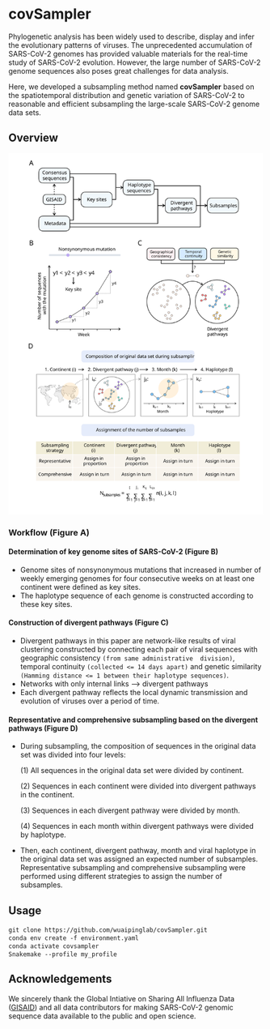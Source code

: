 # covSampler

Phylogenetic analysis has been widely used to describe, display and infer the evolutionary patterns of viruses. The unprecedented accumulation of SARS-CoV-2 genomes has provided valuable materials for the real-time study of SARS-CoV-2 evolution. However, the large number of SARS-CoV-2 genome sequences also poses great challenges for data analysis.

Here, we developed a subsampling method named **covSampler** based on the spatiotemporal distribution and genetic variation of SARS-CoV-2 to reasonable and efficient subsampling the large-scale SARS-CoV-2 genome data sets.

## Overview

<p align="center">
<img src="img/workflow.svg" />
</p>

### Workflow (Figure A)

#### Determination of key genome sites of SARS-CoV-2 (Figure B)

- Genome sites of nonsynonymous mutations that increased in number of weekly emerging genomes for four consecutive weeks on at least one continent were defined as key sites.
- The haplotype sequence of each genome is constructed according to these key sites.

#### Construction of divergent pathways (Figure C)

- Divergent pathways in this paper are network-like results of viral clustering constructed by connecting each pair of viral sequences with geographic consistency `(from same administrative  division)`, temporal continuity `(collected <= 14 days apart)` and genetic similarity `(Hamming distance <= 1 between their haplotype sequences)`.
- Networks with only internal links --> divergent pathways
- Each divergent pathway reflects the local dynamic transmission and evolution of viruses over a period of time.

#### Representative and comprehensive subsampling based on the divergent pathways (Figure D)

- During subsampling, the composition of sequences in the original data set was divided into four levels:
  
    (1) All sequences in the original data set were divided by continent.

    (2) Sequences in each continent were divided into divergent pathways in the continent.

    (3) Sequences in each divergent pathway were divided by month.

    (4) Sequences in each month within divergent pathways were divided by haplotype.

- Then, each continent, divergent pathway, month and viral haplotype in the original data set was assigned an expected number of subsamples. Representative subsampling and comprehensive subsampling were performed using different strategies to assign the number of subsamples.

## Usage
```
git clone https://github.com/wuaipinglab/covSampler.git
conda env create -f environment.yaml
conda activate covsampler
Snakemake --profile my_profile
```

## Acknowledgements
We sincerely thank the Global Intiative on Sharing All Influenza Data ([GISAID](https://www.gisaid.org/)) and all data contributors for making SARS-CoV-2 genomic sequence data available to the public and open science.